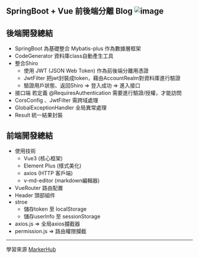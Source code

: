 SpringBoot + Vue 前後端分離 Blog
![image](https://imgur.com/XkeR5nJ)
---
後端開發總結
---
* SpringBoot 為基礎整合 Mybatis-plus 作為數據層框架
* CodeGenerator 資料庫class自動產生工具
* 整合Shiro
    * 使用 JWT (JSON Web Token) 作為前後端分離用憑證
    * JwtFilter 把jwt封裝成token，藉由AccountRealm對資料庫進行驗證
    * 驗證用戶狀態、返回Shiro => 登入成功 => 進入接口
* 接口端 若定義 @RequiresAuthentication 需要進行驗證/授權，才能訪問
* CorsConfig 、JwtFilter 需跨域處理
* GlobalExceptionHandler 全局異常處理
* Result 統一結果封裝

前端開發總結
---
* 使用技術
    * Vue3 (核心框架)
    * Element Plus (樣式美化)
    * axios (HTTP 客戶端)
    * v-md-editor (markdown編輯器)
* VueRouter 路由配置
* Header    頭部組件
* stroe     
    * 儲存token    至 localStorage
    * 儲存userInfo 至 sessionStorage
* axios.js      => 全局axios攔截器
* permission.js => 路由權限攔截
---
學習來源 [MarkerHub](https://juejin.cn/post/6844903823966732302#heading-29)
